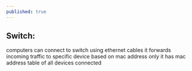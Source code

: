 ```yaml
---
published: true
---
```


## Switch:

computers can connect to switch using ethernet cables
it forwards incoming traffic to specific device based on mac address only
it has mac address table of all devices connected


